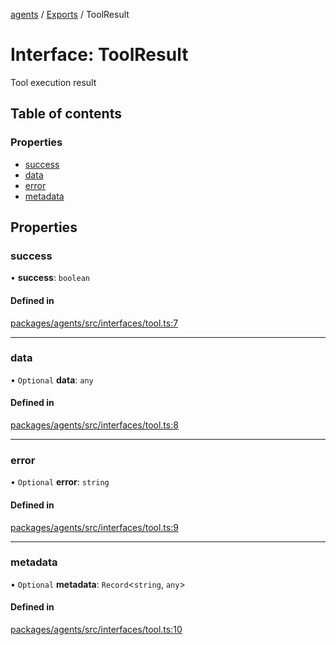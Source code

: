 <!-- 
 ⚠️  AUTO-GENERATED FILE - DO NOT EDIT MANUALLY
 This file is automatically generated by scripts/docs-generator.js
 To make changes, edit the source TypeScript files or update the generator script
-->

[agents](../../) / [Exports](../modules) / ToolResult

# Interface: ToolResult

Tool execution result

## Table of contents

### Properties

- [success](ToolResult#success)
- [data](ToolResult#data)
- [error](ToolResult#error)
- [metadata](ToolResult#metadata)

## Properties

### success

• **success**: `boolean`

#### Defined in

[packages/agents/src/interfaces/tool.ts:7](https://github.com/woojubb/robota/blob/69cbf57340262bed3ca42ae6af241896c191a29c/packages/agents/src/interfaces/tool.ts#L7)

___

### data

• `Optional` **data**: `any`

#### Defined in

[packages/agents/src/interfaces/tool.ts:8](https://github.com/woojubb/robota/blob/69cbf57340262bed3ca42ae6af241896c191a29c/packages/agents/src/interfaces/tool.ts#L8)

___

### error

• `Optional` **error**: `string`

#### Defined in

[packages/agents/src/interfaces/tool.ts:9](https://github.com/woojubb/robota/blob/69cbf57340262bed3ca42ae6af241896c191a29c/packages/agents/src/interfaces/tool.ts#L9)

___

### metadata

• `Optional` **metadata**: `Record`\<`string`, `any`\>

#### Defined in

[packages/agents/src/interfaces/tool.ts:10](https://github.com/woojubb/robota/blob/69cbf57340262bed3ca42ae6af241896c191a29c/packages/agents/src/interfaces/tool.ts#L10)
